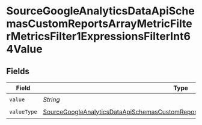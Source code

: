 # SourceGoogleAnalyticsDataApiSchemasCustomReportsArrayMetricFilterMetricsFilter1ExpressionsFilterInt64Value


## Fields

| Field                                                                                                                                                                                                       | Type                                                                                                                                                                                                        | Required                                                                                                                                                                                                    | Description                                                                                                                                                                                                 |
| ----------------------------------------------------------------------------------------------------------------------------------------------------------------------------------------------------------- | ----------------------------------------------------------------------------------------------------------------------------------------------------------------------------------------------------------- | ----------------------------------------------------------------------------------------------------------------------------------------------------------------------------------------------------------- | ----------------------------------------------------------------------------------------------------------------------------------------------------------------------------------------------------------- |
| `value`                                                                                                                                                                                                     | *String*                                                                                                                                                                                                    | :heavy_check_mark:                                                                                                                                                                                          | N/A                                                                                                                                                                                                         |
| `valueType`                                                                                                                                                                                                 | [SourceGoogleAnalyticsDataApiSchemasCustomReportsArrayMetricFilterMetricsFilter1ValueType](../../models/shared/SourceGoogleAnalyticsDataApiSchemasCustomReportsArrayMetricFilterMetricsFilter1ValueType.md) | :heavy_check_mark:                                                                                                                                                                                          | N/A                                                                                                                                                                                                         |